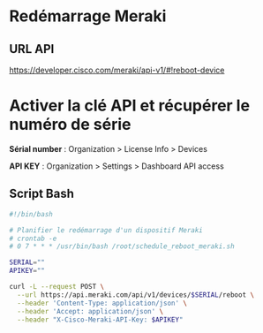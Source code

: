 # Redémarrage Meraki

## URL API

https://developer.cisco.com/meraki/api-v1/#!reboot-device

# Activer la clé API et récupérer le numéro de série

**Sérial number** : Organization > License Info > Devices

**API KEY** : Organization > Settings > Dashboard API access

## Script Bash

```bash
#!/bin/bash

# Planifier le redémarrage d'un dispositif Meraki
# crontab -e
# 0 7 * * * /usr/bin/bash /root/schedule_reboot_meraki.sh

SERIAL=""
APIKEY=""

curl -L --request POST \
  --url https://api.meraki.com/api/v1/devices/$SERIAL/reboot \
  --header 'Content-Type: application/json' \
  --header 'Accept: application/json' \
  --header "X-Cisco-Meraki-API-Key: $APIKEY"
```
